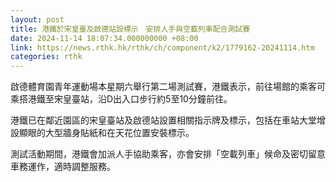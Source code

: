 ```yaml
---
layout: post
title: 港鐵於宋皇臺及啟德站設標示　安排人手與空載列車配合測試賽
date: 2024-11-14 18:07:34.000000000 +08:00
link: https://news.rthk.hk/rthk/ch/component/k2/1779162-20241114.htm
categories: rthk
---
```


啟德體育園青年運動場本星期六舉行第二場測試賽，港鐵表示，前往場館的乘客可乘搭港鐵至宋皇臺站，沿D出入口步行約5至10分鐘前往。

港鐵已在鄰近園區的宋皇臺站及啟德站設置相關指示牌及標示，包括在車站大堂增設顯眼的大型牆身貼紙和在天花位置安裝標示。

測試活動期間，港鐵會加派人手協助乘客，亦會安排「空載列車」候命及密切留意車務運作，適時調整服務。

